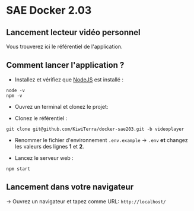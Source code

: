 # SAE Docker 2.03

## Lancement lecteur vidéo personnel
Vous trouverez ici le référentiel de l'application.

## Comment lancer l'application ?

- Installez et vérifiez que [NodeJS](https://nodejs.org/en/download/) est installé :
```shell
node -v
npm -v
```

- Ouvrez un terminal et clonez le projet:

- Clonez le référentiel :
 ```shell
git clone git@github.com/KiwiTerra/docker-sae203.git -b videoplayer
```

- Renommer le fichier d'environnement `.env.example` -> `.env` **et** changez les valeurs des lignes **1** et **2**.

- Lancez le serveur web :
```shell
npm start
```

## Lancement dans votre navigateur
-> Ouvrez un navigateur et tapez comme URL:  ```http://localhost/```
